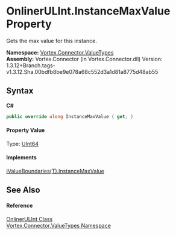# OnlinerULInt.InstanceMaxValue Property 
 

Gets the max value for this instance.

**Namespace:**&nbsp;<a href="N_Vortex_Connector_ValueTypes.md">Vortex.Connector.ValueTypes</a><br />**Assembly:**&nbsp;Vortex.Connector (in Vortex.Connector.dll) Version: 1.3.12+Branch.tags-v1.3.12.Sha.00bdfb8be9e078a68c552d3a1d81a8775d48ab55

## Syntax

**C#**<br />
``` C#
public override ulong InstanceMaxValue { get; }
```


#### Property Value
Type: <a href="https://docs.microsoft.com/dotnet/api/system.uint64" target="_blank">UInt64</a>

#### Implements
<a href="P_Vortex_Connector_ValueValidation_IValueBoundaries_1_InstanceMaxValue.md">IValueBoundaries(T).InstanceMaxValue</a><br />

## See Also


#### Reference
<a href="T_Vortex_Connector_ValueTypes_OnlinerULInt.md">OnlinerULInt Class</a><br /><a href="N_Vortex_Connector_ValueTypes.md">Vortex.Connector.ValueTypes Namespace</a><br />